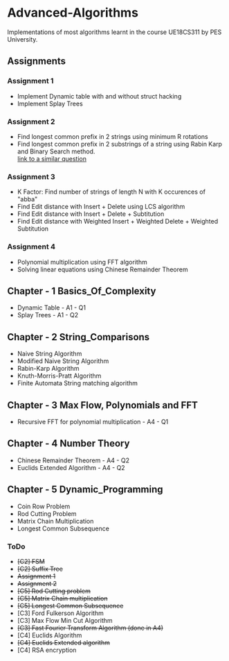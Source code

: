 # Advanced-Algorithms
Implementations of most algorithms learnt in the course UE18CS311 by PES University.

## Assignments
### Assignment 1
* Implement Dynamic table with and without struct hacking
* Implement Splay Trees

### Assignment 2
* Find longest common prefix in 2 strings using minimum R rotations
* Find longest common prefix in 2 substrings of a string using Rabin Karp and Binary Search method.  
    [link to a similar question](https://www.codechef.com/problems/INSQ15_A)

### Assignment 3
* K Factor: Find number of strings of length N with K occurences of "abba"
* Find Edit distance with Insert + Delete using LCS algorithm
* Find Edit distance with Insert + Delete + Subtitution
* Find Edit distance with Weighted Insert + Weighted Delete + Weighted Subtitution

### Assignment 4
* Polynomial multiplication using FFT algorithm
* Solving linear equations using Chinese Remainder Theorem

## Chapter - 1 Basics_Of_Complexity
* Dynamic Table - A1 - Q1
* Splay Trees - A1 - Q2

## Chapter - 2 String_Comparisons
* Naive String Algorithm
* Modified Naive String Algorithm
* Rabin-Karp Algorithm
* Knuth-Morris-Pratt Algorithm
* Finite Automata String matching algorithm

## Chapter - 3 Max Flow, Polynomials and FFT
* Recursive FFT for polynomial multiplication - A4 - Q1

## Chapter - 4 Number Theory
* Chinese Remainder Theorem - A4 - Q2
* Euclids Extended Algorithm - A4 - Q2

## Chapter - 5 Dynamic_Programming
* Coin Row Problem  
* Rod Cutting Problem
* Matrix Chain Multiplication
* Longest Common Subsequence

### ToDo
* ~~\[C2\] FSM~~   
* ~~\[C2\] Suffix Tree~~
* ~~Assignment 1~~
* ~~Assignment 2~~
* ~~\[C5\] Rod Cutting problem~~
* ~~\[C5\] Matrix Chain multiplication~~
* ~~\[C5\] Longest Common Subsequence~~
* \[C3\] Ford Fulkerson Algorithm
* \[C3\] Max Flow Min Cut Algorithm
* ~~\[C3\] Fast Fourier Transform Algorithm (done in A4)~~
* \[C4\] Euclids Algorithm
* ~~\[C4\] Euclids Extended algorithm~~
* \[C4\] RSA encryption

